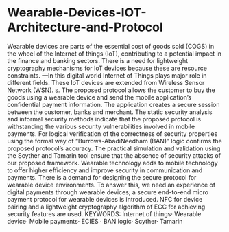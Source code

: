 # Wearable-Devices-IOT-Architecture-and-Protocol
Wearable devices are parts of the essential cost
of goods sold (COGS) in the wheel of the Internet
of things (IoT), contributing to a potential impact in
the finance and banking sectors. There is a need for
lightweight cryptography mechanisms for IoT devices because these are resource constraints. —In this
digital world Internet of Things plays major role in
different fields. These IoT devices are extended from
Wireless Sensor Network (WSN). s. The proposed
protocol allows the customer to buy the goods using
a wearable device and send the mobile application’s
confidential payment information. The application
creates a secure session between the customer, banks
and merchant. The static security analysis and informal security methods indicate that the proposed
protocol is withstanding the various security vulnerabilities involved in mobile payments. For logical
verification of the correctness of security properties
using the formal way of “Burrows-AbadiNeedham
(BAN)” logic confirms the proposed protocol’s accuracy. The practical simulation and validation using
the Scyther and Tamarin tool ensure that the absence of security attacks of our proposed framework.
Wearable technology adds to mobile technology to
offer higher efficiency and improve security in communication and payments. There is a demand for
designing the secure protocol for wearable device
environments. To answer this, we need an experience of digital payments through wearable devices; a
secure end-to-end micro payment protocol for wearable devices is introduced. NFC for device pairing
and a lightweight cryptography algorithm of ECC for
achieving security features are used.
KEYWORDS: Internet of things· Wearable device· Mobile payments· ECIES · BAN logic· Scyther· Tamarin
